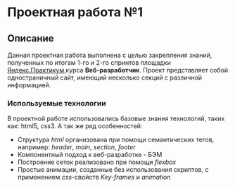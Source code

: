 # Проектная работа №1
## Описание
Данная проектная работа выполнена с целью закрепления знаний,
полученных по итогам 1-го и 2-го спринтов площадки  [Яндекс.Практикум ](https://practicum.yandex.ru)
курса **Веб-разработчик**. Проект представляет собой одностраничный сайт,
имеющий несколько секций с различной информацией.
### Используемые технологии
В проектной работе использовались базовые знания технологий, таких как: html5, css3.
А так же ряд особенностей:
+ Структура _html_ организована при помощи семантических тегов, например: _header_, _main_, _section_, _footer_
+ Компонентный подход к веб-разработке - БЭМ
+ Построение сеток реализовано при помощи _flexbox_
+ Простые анимации, созданные без использования скриптов, с применением _css_-свойств _Key-frames_ и _animation_
